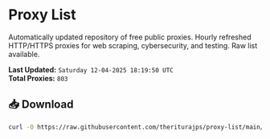 # Proxy List

Automatically updated repository of free public proxies. Hourly refreshed HTTP/HTTPS proxies for web scraping, cybersecurity, and testing. Raw list available.

**Last Updated:** `Saturday 12-04-2025 18:19:50 UTC`  
**Total Proxies:** `803`

## 📥 Download
```bash
curl -O https://raw.githubusercontent.com/theriturajps/proxy-list/main/proxies.txt

